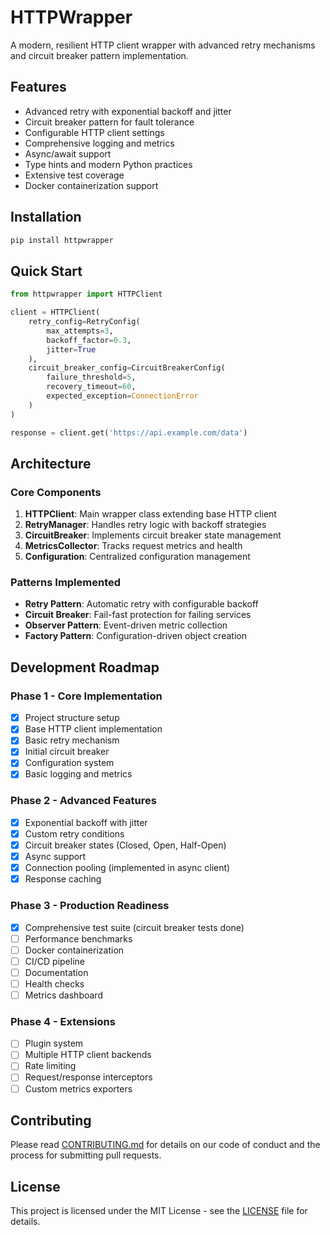 # HTTPWrapper

A modern, resilient HTTP client wrapper with advanced retry mechanisms and circuit breaker pattern implementation.

## Features

- Advanced retry with exponential backoff and jitter
- Circuit breaker pattern for fault tolerance
- Configurable HTTP client settings
- Comprehensive logging and metrics
- Async/await support
- Type hints and modern Python practices
- Extensive test coverage
- Docker containerization support

## Installation

```bash
pip install httpwrapper
```

## Quick Start

```python
from httpwrapper import HTTPClient

client = HTTPClient(
    retry_config=RetryConfig(
        max_attempts=3,
        backoff_factor=0.3,
        jitter=True
    ),
    circuit_breaker_config=CircuitBreakerConfig(
        failure_threshold=5,
        recovery_timeout=60,
        expected_exception=ConnectionError
    )
)

response = client.get('https://api.example.com/data')
```

## Architecture

### Core Components

1. **HTTPClient**: Main wrapper class extending base HTTP client
2. **RetryManager**: Handles retry logic with backoff strategies
3. **CircuitBreaker**: Implements circuit breaker state management
4. **MetricsCollector**: Tracks request metrics and health
5. **Configuration**: Centralized configuration management

### Patterns Implemented

- **Retry Pattern**: Automatic retry with configurable backoff
- **Circuit Breaker**: Fail-fast protection for failing services
- **Observer Pattern**: Event-driven metric collection
- **Factory Pattern**: Configuration-driven object creation

## Development Roadmap

### Phase 1 - Core Implementation
- [x] Project structure setup
- [x] Base HTTP client implementation
- [x] Basic retry mechanism
- [x] Initial circuit breaker
- [x] Configuration system
- [x] Basic logging and metrics

### Phase 2 - Advanced Features
- [x] Exponential backoff with jitter
- [x] Custom retry conditions
- [x] Circuit breaker states (Closed, Open, Half-Open)
- [x] Async support
- [x] Connection pooling (implemented in async client)
- [x] Response caching

### Phase 3 - Production Readiness
- [x] Comprehensive test suite (circuit breaker tests done)
- [ ] Performance benchmarks
- [ ] Docker containerization
- [ ] CI/CD pipeline
- [ ] Documentation
- [ ] Health checks
- [ ] Metrics dashboard

### Phase 4 - Extensions
- [ ] Plugin system
- [ ] Multiple HTTP client backends
- [ ] Rate limiting
- [ ] Request/response interceptors
- [ ] Custom metrics exporters

## Contributing

Please read [CONTRIBUTING.md](CONTRIBUTING.md) for details on our code of conduct and the process for submitting pull requests.

## License

This project is licensed under the MIT License - see the [LICENSE](LICENSE) file for details.
